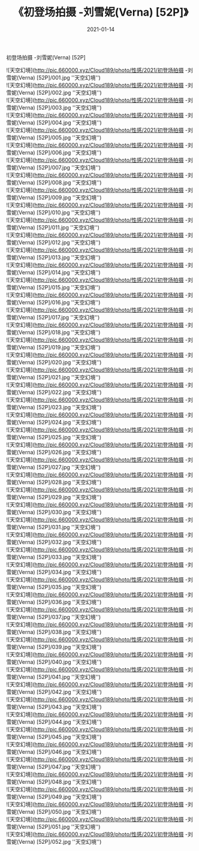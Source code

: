 ﻿---
layout: post
title:  《初登场拍摄 -刘雪妮(Verna) [52P]》
date:   2021-01-14
img: http://pic.660000.xyz/Cloud189/photo/性感/2021/初登场拍摄 -刘雪妮(Verna) [52P]/000.jpg
categories: [美女, 性感, 泳衣]
---

初登场拍摄 -刘雪妮(Verna) [52P]



![天空幻境](http://pic.660000.xyz/Cloud189/photo/性感/2021/初登场拍摄 -刘雪妮(Verna) [52P]/001.jpg ''天空幻境'') <br>
![天空幻境](http://pic.660000.xyz/Cloud189/photo/性感/2021/初登场拍摄 -刘雪妮(Verna) [52P]/002.jpg ''天空幻境'') <br>
![天空幻境](http://pic.660000.xyz/Cloud189/photo/性感/2021/初登场拍摄 -刘雪妮(Verna) [52P]/003.jpg ''天空幻境'') <br>
![天空幻境](http://pic.660000.xyz/Cloud189/photo/性感/2021/初登场拍摄 -刘雪妮(Verna) [52P]/004.jpg ''天空幻境'') <br>
![天空幻境](http://pic.660000.xyz/Cloud189/photo/性感/2021/初登场拍摄 -刘雪妮(Verna) [52P]/005.jpg ''天空幻境'') <br>
![天空幻境](http://pic.660000.xyz/Cloud189/photo/性感/2021/初登场拍摄 -刘雪妮(Verna) [52P]/006.jpg ''天空幻境'') <br>
![天空幻境](http://pic.660000.xyz/Cloud189/photo/性感/2021/初登场拍摄 -刘雪妮(Verna) [52P]/007.jpg ''天空幻境'') <br>
![天空幻境](http://pic.660000.xyz/Cloud189/photo/性感/2021/初登场拍摄 -刘雪妮(Verna) [52P]/008.jpg ''天空幻境'') <br>
![天空幻境](http://pic.660000.xyz/Cloud189/photo/性感/2021/初登场拍摄 -刘雪妮(Verna) [52P]/009.jpg ''天空幻境'') <br>
![天空幻境](http://pic.660000.xyz/Cloud189/photo/性感/2021/初登场拍摄 -刘雪妮(Verna) [52P]/010.jpg ''天空幻境'') <br>
![天空幻境](http://pic.660000.xyz/Cloud189/photo/性感/2021/初登场拍摄 -刘雪妮(Verna) [52P]/011.jpg ''天空幻境'') <br>
![天空幻境](http://pic.660000.xyz/Cloud189/photo/性感/2021/初登场拍摄 -刘雪妮(Verna) [52P]/012.jpg ''天空幻境'') <br>
![天空幻境](http://pic.660000.xyz/Cloud189/photo/性感/2021/初登场拍摄 -刘雪妮(Verna) [52P]/013.jpg ''天空幻境'') <br>
![天空幻境](http://pic.660000.xyz/Cloud189/photo/性感/2021/初登场拍摄 -刘雪妮(Verna) [52P]/014.jpg ''天空幻境'') <br>
![天空幻境](http://pic.660000.xyz/Cloud189/photo/性感/2021/初登场拍摄 -刘雪妮(Verna) [52P]/015.jpg ''天空幻境'') <br>
![天空幻境](http://pic.660000.xyz/Cloud189/photo/性感/2021/初登场拍摄 -刘雪妮(Verna) [52P]/016.jpg ''天空幻境'') <br>
![天空幻境](http://pic.660000.xyz/Cloud189/photo/性感/2021/初登场拍摄 -刘雪妮(Verna) [52P]/017.jpg ''天空幻境'') <br>
![天空幻境](http://pic.660000.xyz/Cloud189/photo/性感/2021/初登场拍摄 -刘雪妮(Verna) [52P]/018.jpg ''天空幻境'') <br>
![天空幻境](http://pic.660000.xyz/Cloud189/photo/性感/2021/初登场拍摄 -刘雪妮(Verna) [52P]/019.jpg ''天空幻境'') <br>
![天空幻境](http://pic.660000.xyz/Cloud189/photo/性感/2021/初登场拍摄 -刘雪妮(Verna) [52P]/020.jpg ''天空幻境'') <br>
![天空幻境](http://pic.660000.xyz/Cloud189/photo/性感/2021/初登场拍摄 -刘雪妮(Verna) [52P]/021.jpg ''天空幻境'') <br>
![天空幻境](http://pic.660000.xyz/Cloud189/photo/性感/2021/初登场拍摄 -刘雪妮(Verna) [52P]/022.jpg ''天空幻境'') <br>
![天空幻境](http://pic.660000.xyz/Cloud189/photo/性感/2021/初登场拍摄 -刘雪妮(Verna) [52P]/023.jpg ''天空幻境'') <br>
![天空幻境](http://pic.660000.xyz/Cloud189/photo/性感/2021/初登场拍摄 -刘雪妮(Verna) [52P]/024.jpg ''天空幻境'') <br>
![天空幻境](http://pic.660000.xyz/Cloud189/photo/性感/2021/初登场拍摄 -刘雪妮(Verna) [52P]/025.jpg ''天空幻境'') <br>
![天空幻境](http://pic.660000.xyz/Cloud189/photo/性感/2021/初登场拍摄 -刘雪妮(Verna) [52P]/026.jpg ''天空幻境'') <br>
![天空幻境](http://pic.660000.xyz/Cloud189/photo/性感/2021/初登场拍摄 -刘雪妮(Verna) [52P]/027.jpg ''天空幻境'') <br>
![天空幻境](http://pic.660000.xyz/Cloud189/photo/性感/2021/初登场拍摄 -刘雪妮(Verna) [52P]/028.jpg ''天空幻境'') <br>
![天空幻境](http://pic.660000.xyz/Cloud189/photo/性感/2021/初登场拍摄 -刘雪妮(Verna) [52P]/029.jpg ''天空幻境'') <br>
![天空幻境](http://pic.660000.xyz/Cloud189/photo/性感/2021/初登场拍摄 -刘雪妮(Verna) [52P]/030.jpg ''天空幻境'') <br>
![天空幻境](http://pic.660000.xyz/Cloud189/photo/性感/2021/初登场拍摄 -刘雪妮(Verna) [52P]/031.jpg ''天空幻境'') <br>
![天空幻境](http://pic.660000.xyz/Cloud189/photo/性感/2021/初登场拍摄 -刘雪妮(Verna) [52P]/032.jpg ''天空幻境'') <br>
![天空幻境](http://pic.660000.xyz/Cloud189/photo/性感/2021/初登场拍摄 -刘雪妮(Verna) [52P]/033.jpg ''天空幻境'') <br>
![天空幻境](http://pic.660000.xyz/Cloud189/photo/性感/2021/初登场拍摄 -刘雪妮(Verna) [52P]/034.jpg ''天空幻境'') <br>
![天空幻境](http://pic.660000.xyz/Cloud189/photo/性感/2021/初登场拍摄 -刘雪妮(Verna) [52P]/035.jpg ''天空幻境'') <br>
![天空幻境](http://pic.660000.xyz/Cloud189/photo/性感/2021/初登场拍摄 -刘雪妮(Verna) [52P]/036.jpg ''天空幻境'') <br>
![天空幻境](http://pic.660000.xyz/Cloud189/photo/性感/2021/初登场拍摄 -刘雪妮(Verna) [52P]/037.jpg ''天空幻境'') <br>
![天空幻境](http://pic.660000.xyz/Cloud189/photo/性感/2021/初登场拍摄 -刘雪妮(Verna) [52P]/038.jpg ''天空幻境'') <br>
![天空幻境](http://pic.660000.xyz/Cloud189/photo/性感/2021/初登场拍摄 -刘雪妮(Verna) [52P]/039.jpg ''天空幻境'') <br>
![天空幻境](http://pic.660000.xyz/Cloud189/photo/性感/2021/初登场拍摄 -刘雪妮(Verna) [52P]/040.jpg ''天空幻境'') <br>
![天空幻境](http://pic.660000.xyz/Cloud189/photo/性感/2021/初登场拍摄 -刘雪妮(Verna) [52P]/041.jpg ''天空幻境'') <br>
![天空幻境](http://pic.660000.xyz/Cloud189/photo/性感/2021/初登场拍摄 -刘雪妮(Verna) [52P]/042.jpg ''天空幻境'') <br>
![天空幻境](http://pic.660000.xyz/Cloud189/photo/性感/2021/初登场拍摄 -刘雪妮(Verna) [52P]/043.jpg ''天空幻境'') <br>
![天空幻境](http://pic.660000.xyz/Cloud189/photo/性感/2021/初登场拍摄 -刘雪妮(Verna) [52P]/044.jpg ''天空幻境'') <br>
![天空幻境](http://pic.660000.xyz/Cloud189/photo/性感/2021/初登场拍摄 -刘雪妮(Verna) [52P]/045.jpg ''天空幻境'') <br>
![天空幻境](http://pic.660000.xyz/Cloud189/photo/性感/2021/初登场拍摄 -刘雪妮(Verna) [52P]/046.jpg ''天空幻境'') <br>
![天空幻境](http://pic.660000.xyz/Cloud189/photo/性感/2021/初登场拍摄 -刘雪妮(Verna) [52P]/047.jpg ''天空幻境'') <br>
![天空幻境](http://pic.660000.xyz/Cloud189/photo/性感/2021/初登场拍摄 -刘雪妮(Verna) [52P]/048.jpg ''天空幻境'') <br>
![天空幻境](http://pic.660000.xyz/Cloud189/photo/性感/2021/初登场拍摄 -刘雪妮(Verna) [52P]/049.jpg ''天空幻境'') <br>
![天空幻境](http://pic.660000.xyz/Cloud189/photo/性感/2021/初登场拍摄 -刘雪妮(Verna) [52P]/050.jpg ''天空幻境'') <br>
![天空幻境](http://pic.660000.xyz/Cloud189/photo/性感/2021/初登场拍摄 -刘雪妮(Verna) [52P]/051.jpg ''天空幻境'') <br>
![天空幻境](http://pic.660000.xyz/Cloud189/photo/性感/2021/初登场拍摄 -刘雪妮(Verna) [52P]/052.jpg ''天空幻境'') <br>